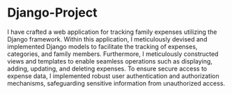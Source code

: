 # Django-Project
I have crafted a web application for tracking family expenses utilizing the Django framework. Within this application, I meticulously devised and implemented Django models to facilitate the tracking of expenses, categories, and family members. Furthermore, I meticulously constructed views and templates to enable seamless operations such as displaying, adding, updating, and deleting expenses. To ensure secure access to expense data, I implemented robust user authentication and authorization mechanisms, safeguarding sensitive information from unauthorized access.
